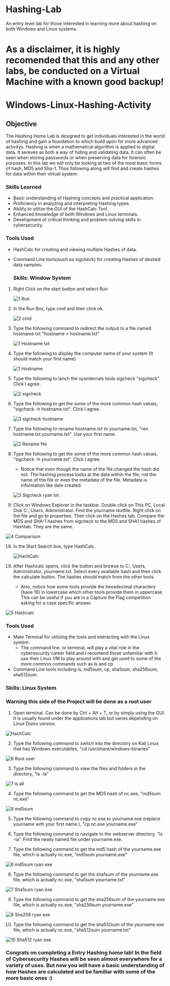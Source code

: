 # Hashing-Lab
An entry level lab for those interested in learning more about hashing on both Windows and Linux systems. 

# As a disclaimer, it is highly recomended that this and any other labs, be conducted on a Virtual Machine with a known good backup!

# Windows-Linux-Hashing-Activity

## Objective

The Hashing Home Lab is designed to get individuals interested in the world of hashing and gain a foundation to which build upon for more advanced activitys. Hashing is when a mathematical algorithm is applied to digital data. It sereves as both a way of hiding and validating data. It can often be seen when storing passwords or when preserving data for forensic purposes. In this lab we will only be looking at two of the most basic forms of hash, MD5 and Sha-1. Thos following along will find and create hashes for data within their virtual system.

### Skills Learned

- Basic understanding of Hashing concepts and practical application.
- Proficiency in analyzing and interpreting Hashing types.
- Ability to utilize the GUI of the HashCalc Tool.
- Enhanced knowledge of both Windows and Linux terminals.
- Development of critical thinking and problem-solving skills in cybersecurity.

### Tools Used

- HashCalc for creating and viewing multiple Hashes of data.
- Command Line tools(such as sigcheck) for creating Hashes of desired data samples.


  ### Skills: Window System
  
1. Right Click on the start button and select Run
   
   ![1 Run](https://github.com/Lantern76/Hashing-Lab/assets/119342094/19702845-d91e-4b18-b9bc-837829a5c269)

3. In the Run Box, type cmd and then click ok.
   
   ![2 cmd](https://github.com/Lantern76/Hashing-Lab/assets/119342094/39ac788d-06f4-4d57-9a0b-b4a3c0bc9a4e)

5. Type the following command to redirect the output to a file named hostname.txt  "hostname > hostname.txt"
   
   ![1 Hostname txt](https://github.com/Lantern76/Hashing-Lab/assets/119342094/44594aba-7eae-44e4-9643-0636df027ae8)

7. Type the following to display the computer name of your system (It should match your first name)
   
   ![1 Hostname](https://github.com/Lantern76/Hashing-Lab/assets/119342094/d3b804d2-cc08-4aba-a468-7ccf5d22a475)

9. Type the following to lanch the sysinternals tools sigcheck "sigcheck". Click I agree.
    
    ![2 sigcheck](https://github.com/Lantern76/Hashing-Lab/assets/119342094/3c3129bc-81f8-4fdf-9fac-455be63c3812)

11. Type the following to get the some of the more common hash values, "sigcheck -h hostname.txt". Click I agree.
    
    ![3  sigcheck hostname](https://github.com/Lantern76/Hashing-Lab/assets/119342094/fcca0f63-7ced-4e7d-b309-354ab8ea482b)

13. Type the following to rename hostname.txt to yourname.txt, "ren hostname.txt yourname.txt". Use your first name.
    
    ![2 Rename file ](https://github.com/Lantern76/Hashing-Lab/assets/119342094/2b748685-b1bf-4806-88e8-cf95c22e8197)

15. Type the following to get the some of the more common hash values, "sigcheck -h yourname.txt". Click I agree.
     - Notice that even though the name of the file changed the hash did not. The hashing process looks at the data
       within the file, not the name of the file or even the metadata of the file. Metadata is information like date created.
       
      ![3 Sigcheck ryan txt](https://github.com/Lantern76/Hashing-Lab/assets/119342094/1b237e13-71dc-4d87-9aaf-f7d5db78ef21)

16. Click on Windows Explorer in the taskbar. Double click on This PC, Local Disk C:, Users, Administrator. Find
   the yourname textfile. Right click on the file and go to properties. Then click on the Hashes tab. Compare
   the MD5 and SHA-1 hashes from sigcheck to the MD5 and SHA1 hashes of Hashtab. They are the same.

![4 Comparison](https://github.com/Lantern76/Hashing-Lab/assets/119342094/7e2eb3cb-d832-43fa-9ccd-cc816a903511)

18. In the Start Search box, type HashCalc.
    
    ![HachCalc](https://github.com/Lantern76/Hashing-Lab/assets/119342094/82bfb982-6976-458e-9395-c7e427d48af6)

20. After Hashcalc opens, click the button and browse to C:, Users, Administrator, yourname.txt. Select
every available hash and then click the calculate button. The hashes should match from the other tools.
    - Also, notice how some tools provide the hexadecimal characters (base 16) in lowercase which other tools provide them
      in uppercase. This can be useful if you are in a Capture the Flag competition asking for a case specific answer.

![5 Hashcalc](https://github.com/Lantern76/Hashing-Lab/assets/119342094/4bf43e1e-703b-488c-bf99-d6a949a27db4)



### Tools Used

- Mate Terminal for utilizing the tools and interacting with the Linux system. 
    - The command line. or terminal, will play a vital role in the cybersecurity career field and I recomend those unfamiliar with it use their Linux VM to play around with and get used to some of the more common commands such as ls and cp.
- Command Line tools including ls, md5sum, cp, sha1sum, sha256sum, sha512sum.

### Skills: Linux System


### Warning this side of the Project will be done as a root user 

1. Open terminal. Can be done by Ctrl + Alt + T, or by simply using the GUI. It is usually found under the applications tab but varies depending on Linux Distro version.
   
![HachCalc](https://github.com/Lantern76/Hashing-Lab/assets/119342094/a77546ee-33a2-4e79-8d1a-8a7e835edcd8)

2. Type the following command to switch into the directory on Kail Linux that has Windows executables, "cd /usr/share/windows-binaries"
  
![6 Root user](https://github.com/Lantern76/Hashing-Lab/assets/119342094/bdde1ded-4860-4ee4-9938-4144b1c21132)

3. Type the following command to view the files and folders in the directory, "ls -la"

![7 ls all](https://github.com/Lantern76/Hashing-Lab/assets/119342094/5c3cfe0c-508c-4a69-b50c-aabad435aafc)

4. Type the following command to get the MD5 hash of nc.exe, "md5sum nc.exe"

![8 md5sum](https://github.com/Lantern76/Hashing-Lab/assets/119342094/d2e7a201-51dd-46cf-a10d-b8b3fa7b7b9a)

5. Type the following command to copy nc.exe to yourname.exe (replace yourname with your first name.), "cp nc.exe yourname.exe"

6. Type the following command to navigate to the webserver directory, "ls -la". Find the newly named file under yourname.exe.

7. Type the following command to get the md5 hash of the yourname.exe file, which is actually nc.exe, "md5sum yourname.exe"

![6 md5sum ryan exe](https://github.com/Lantern76/Hashing-Lab/assets/119342094/814b3c7a-77ba-4bba-886b-5acfb17adca5)

8. Type the following command to get the sha1sum of the yourname.exe file, which is actually nc.exe, "sha1sum yourname.txt"

![7 Sha1sum ryan exe](https://github.com/Lantern76/Hashing-Lab/assets/119342094/2ef993d5-232f-4523-97e5-2ae44d989032)

9. Type the following command to get the sha256sum of the yourname.exe file, which is actually nc.exe, "sha256sum yourname.exe"

![8 Sha256 ryan exe](https://github.com/Lantern76/Hashing-Lab/assets/119342094/9703c286-e169-418f-aa1d-5e998a708477)

10. Type the following command to get the sha512sum of the yourname.exe file, which is actually nc.exe, "sha512sum yourname.txt"

![10 Sha512 ryan exe](https://github.com/Lantern76/Hashing-Lab/assets/119342094/03375fff-47af-4156-9629-e59443e6a628)


### Congrats on completing a Entry Hashing home lab! In the field of Cybersecurity Hashes will be seen almost everywhere for a variety of uses. But now you will have a basic understanding of how Hashes are calculated and be familiar with some of the more basic ones :)  













   

